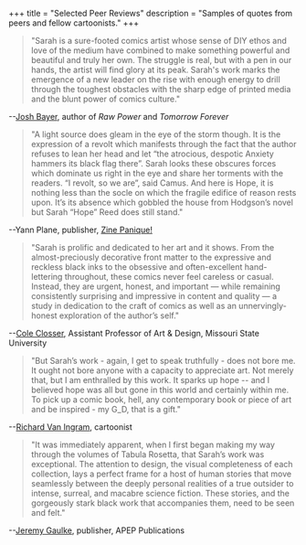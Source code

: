 +++
title = "Selected Peer Reviews"
description = "Samples of quotes from peers and fellow cartoonists."
+++

>"Sarah is a sure-footed comics artist whose sense of DIY ethos and love of the medium have combined to make something powerful and beautiful and truly her own. The struggle is real, but with a pen in our hands, the artist will find glory at its peak. Sarah's work marks the emergence of a new leader on the rise with enough energy to drill through the toughest obstacles with the sharp edge of printed media and the blunt power of comics culture."

--[Josh Bayer](https://joshbayer.com), author of _Raw Power_ and _Tomorrow Forever_

>"A light source does gleam in the eye of the storm though. It is the expression of a revolt which manifests through the fact that the author refuses to lean her head and let “the atrocious, despotic Anxiety hammers its black flag there”. Sarah looks these obscures forces which dominate us right in the eye and share her torments with the readers. “I revolt, so we are”, said Camus. And here is Hope, it is nothing less than the socle on which the fragile edifice of reason rests upon. It’s its absence which gobbled the house from Hodgson’s novel but Sarah “Hope” Reed does still stand."

--Yann Plane, publisher, [Zine Panique!](https://zinepanique.bigcartel.com/)

>"Sarah is prolific and dedicated to her art and it shows. From the almost-preciously decorative front matter to the expressive and reckless black inks to the obsessive and often-excellent hand-lettering throughout, these comics never feel careless or casual. Instead, they are urgent, honest, and important — while remaining consistently surprising and impressive in content and quality — a study in dedication to the craft of comics as well as an unnervingly-honest exploration of the author’s self."

--[Cole Closser](https://coleclosser.com), Assistant Professor of Art & Design, Missouri State University

>"But Sarah’s work - again, I get to speak truthfully - does not bore me. It ought not bore anyone with a capacity
to appreciate art. Not merely that, but I am enthralled by this work. It sparks up hope -- and I believed hope was all but gone in this world and certainly within me. To pick up a comic book, hell, any contemporary book or piece of art and be inspired - my G_D, that is a gift."

--[Richard Van Ingram](https://www.richardvaningram.com/), cartoonist

>"It was immediately apparent, when I first began making my way through the volumes of Tabula Rosetta, that Sarah’s work was exceptional. The attention to design, the visual completeness of each collection, lays a perfect frame for a host of human stories that move seamlessly between the deeply personal realities of a true outsider to intense, surreal, and macabre science fiction. These stories, and the gorgeously stark black work that accompanies them, need to be seen and felt."

--[Jeremy Gaulke](https://apeppublications.com), publisher, APEP Publications
